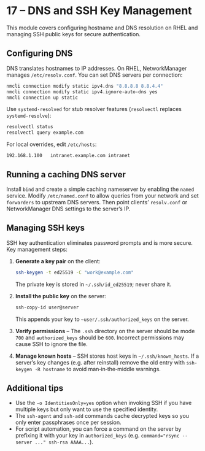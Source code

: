 # 17 – DNS and SSH Key Management

This module covers configuring hostname and DNS resolution on RHEL and managing SSH public keys for secure authentication.

## Configuring DNS

DNS translates hostnames to IP addresses.  On RHEL, NetworkManager manages `/etc/resolv.conf`.  You can set DNS servers per connection:

```bash
nmcli connection modify static ipv4.dns "8.8.8.8 8.8.4.4"
nmcli connection modify static ipv4.ignore-auto-dns yes
nmcli connection up static
```

Use `systemd-resolved` for stub resolver features (`resolvectl` replaces `systemd-resolve`):

```bash
resolvectl status
resolvectl query example.com
```

For local overrides, edit `/etc/hosts`:

```
192.168.1.100   intranet.example.com intranet
```

## Running a caching DNS server

Install `bind` and create a simple caching nameserver by enabling the `named` service.  Modify `/etc/named.conf` to allow queries from your network and set `forwarders` to upstream DNS servers.  Then point clients’ `resolv.conf` or NetworkManager DNS settings to the server’s IP.

## Managing SSH keys

SSH key authentication eliminates password prompts and is more secure.  Key management steps:

1. **Generate a key pair** on the client:
   ```bash
   ssh-keygen -t ed25519 -C "work@example.com"
   ```
   The private key is stored in `~/.ssh/id_ed25519`; never share it.

2. **Install the public key** on the server:
   ```bash
   ssh-copy-id user@server
   ```
   This appends your key to `~user/.ssh/authorized_keys` on the server.

3. **Verify permissions** – The `.ssh` directory on the server should be mode `700` and `authorized_keys` should be `600`.  Incorrect permissions may cause SSH to ignore the file.

4. **Manage known hosts** – SSH stores host keys in `~/.ssh/known_hosts`.  If a server’s key changes (e.g. after reinstall) remove the old entry with `ssh-keygen -R hostname` to avoid man‑in‑the‑middle warnings.

## Additional tips

- Use the `-o IdentitiesOnly=yes` option when invoking SSH if you have multiple keys but only want to use the specified identity.
- The `ssh-agent` and `ssh-add` commands cache decrypted keys so you only enter passphrases once per session.
- For script automation, you can force a command on the server by prefixing it with your key in `authorized_keys` (e.g. `command="rsync --server ..." ssh-rsa AAAA...`).